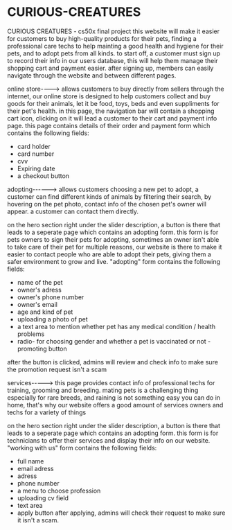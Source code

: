 
# CURIOUS-CREATURES
CURIOUS CREATURES - cs50x final project
this website will make it easier for customers to buy high-quality products
for their pets, finding a professional care techs to help mainting a good health and hygiene for their pets, and to adopt pets from all kinds.
to start off, a customer must sign up to record their info in our users database, this will help them manage their shopping cart and payment easier.
after signing up, members can easily navigate through the website and between different pages.




online store----> allows customers to buy directly from sellers  through the internet, our online store is designed to help customers collect and buy goods for their animals,
let it be food, toys, beds and even suppliments for their pet's health.
in this page, the navigation bar will contain a shopping cart icon, clicking on it will lead a customer to their cart and payment info page. this page contains 
details of their order and payment form which contains the following fields:
- card holder 
- card number
- cvv
- Expiring date
- a checkout button


adopting------> allows customers choosing a new pet to adopt, a customer can find different kinds of animals by filtering their search, by hovering on the 
pet photo, contact info of the chosen pet's owner will appear. a customer can contact them directly.

on the hero section right under the slider description, a button is there that leads to a seperate page which contains an adopting form. this form is for pets owners 
to sign their pets for adopting, sometimes an owner isn't able to take care of their pet for multiple reasons, our website is there to make it easier to contact
people who are able to adopt their pets, giving them a safer environment to grow and live.
"adopting" form contains the following fields:
- name of the pet
- owner's adress
- owner's phone number
- owner's email
- age and kind of pet
- uploading a photo of pet
- a text area to mention whether pet has any medical condition / health problems
- radio- for choosing gender and whether a pet is vaccinated or not
-promoting button

after the button is clicked, admins will review and check info to make sure the promotion request isn't a scam


services-----> this page provides contact info of professional techs for training, grooming and breeding.
mating pets is a challenging thing especially for rare breeds, and raining is not something easy you can do in home, that's why our website offers a good amount of services owners
and techs for a variety of things 


on the hero section right under the slider description, a button is there that leads to a seperate page which contains an adopting form. this form is for technicians 
to offer their services and display their info on our website.
"working with us" form contains the following fields:
- full name
- email adress
- adress
- phone number
- a menu to choose profession
- uploading cv field
- text area
- apply button
after applying, admins will check their request to make sure it isn't a scam.
